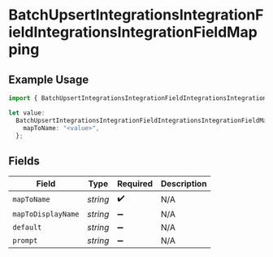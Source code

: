 # BatchUpsertIntegrationsIntegrationFieldIntegrationsIntegrationFieldMapping

## Example Usage

```typescript
import { BatchUpsertIntegrationsIntegrationFieldIntegrationsIntegrationFieldMapping } from "@amp-labs/sdk-node-platform/models/operations";

let value:
  BatchUpsertIntegrationsIntegrationFieldIntegrationsIntegrationFieldMapping = {
    mapToName: "<value>",
  };
```

## Fields

| Field              | Type               | Required           | Description        |
| ------------------ | ------------------ | ------------------ | ------------------ |
| `mapToName`        | *string*           | :heavy_check_mark: | N/A                |
| `mapToDisplayName` | *string*           | :heavy_minus_sign: | N/A                |
| `default`          | *string*           | :heavy_minus_sign: | N/A                |
| `prompt`           | *string*           | :heavy_minus_sign: | N/A                |
